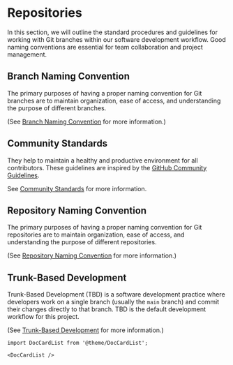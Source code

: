 # Repositories

In this section, we will outline the standard procedures and guidelines for working with Git branches within our software development workflow. Good naming conventions are essential for team collaboration and project management.

## Branch Naming Convention

The primary purposes of having a proper naming convention for Git branches are to maintain organization, ease of access, and understanding the purpose of different branches.

(See [Branch Naming Convention](./branch-naming-convention) for more information.)

## Community Standards

They help to maintain a healthy and productive environment for all contributors.
These guidelines are inspired by the [GitHub Community Guidelines](https://opensource.guide/).

See [Community Standards](./community-standards) for more information.

## Repository Naming Convention

The primary purposes of having a proper naming convention for Git repositories are to maintain organization, ease of access, and understanding the purpose of different repositories.

(See [Repository Naming Convention](./repository-naming-convention) for more information.)

## Trunk-Based Development

Trunk-Based Development (TBD) is a software development practice where developers work on a single branch (usually the `main` branch) and commit their changes directly to that branch. TBD is the default development workflow for this project.

(See [Trunk-Based Development](./trunk-based-development) for more information.)

```mdx-code-block
import DocCardList from '@theme/DocCardList';

<DocCardList />
```
